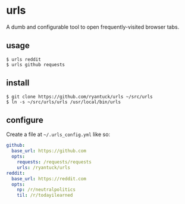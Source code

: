 # urls

A dumb and configurable tool to open frequently-visited browser tabs.

## usage

```
$ urls reddit
$ urls github requests
```

## install

```
$ git clone https://github.com/ryantuck/urls ~/src/urls
$ ln -s ~/src/urls/urls /usr/local/bin/urls
```

## configure

Create a file at `~/.urls_config.yml` like so:

```yml
github:
  base_url: https://github.com
  opts:
    requests: /requests/requests
    urls: /ryantuck/urls
reddit:
  base_url: https://reddit.com
  opts:
    np: /r/neutralpolitics
    til: /r/todayilearned
```
